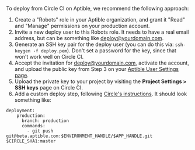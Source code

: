 To deploy from Circle CI on Aptible, we recommend the following approach:

1. Create a "Robots" role in your Aptible organization, and grant it "Read" and "Manage" permissions on your production account.
2. Invite a new deploy user to this Robots role. It needs to have a real email address, but can be something like deploy@yourdomain.com.
3. Generate an SSH key pair for the deploy user (you can do this via: `ssh-keygen -f deploy.pem`). Don't set a password for the key, since that won't work well on Circle CI.
4. Accept the invitation for deploy@yourdomain.com, activate the account, and upload the public key from Step 3 on your [Aptible User Settings page](https://dashboard.aptible.com/settings/ssh).
5. Upload the private key to your project by visiting the **Project Settings > SSH keys** page on Circle CI.
6. Add a custom deploy step, following [Circle's instructions](https://circleci.com/docs/configuration#deployment). It should look something like:

```
deployment:
    production:
      branch: production
      commands:
        - git push git@beta.aptible.com:$ENVIRONMENT_HANDLE/$APP_HANDLE.git $CIRCLE_SHA1:master
```
